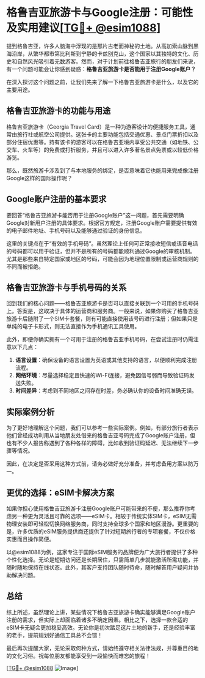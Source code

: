 # 格鲁吉亚旅游卡与Google注册：可能性及实用建议[[TG💪+ @esim1088](https://t.me/s/esim1088)]

提到格鲁吉亚，许多人脑海中浮现的是那片古老而神秘的土地。从高加索山脉到黑海沿岸，从繁华都市第比利斯到宁静的卡兹别克山，这个国家以其独特的文化、历史和自然风光吸引着无数游客。然而，对于计划前往格鲁吉亚旅行的朋友们来说，有一个问题可能会让你感到疑惑：**格鲁吉亚旅游卡是否能用于注册Google账户？**

在深入探讨这个问题之前，让我们先来了解一下格鲁吉亚旅游卡是什么，以及它的主要用途。

## 格鲁吉亚旅游卡的功能与用途

格鲁吉亚旅游卡（Georgia Travel Card）是一种为游客设计的便捷服务工具，通常由旅行社或航空公司提供。这张卡的主要功能包括交通优惠、景点门票折扣以及部分住宿优惠等。持有该卡的游客可以在格鲁吉亚境内享受公共交通（如地铁、公交车、火车等）的免费或打折服务，并且可以进入许多著名景点免票或以较低价格游览。

那么，既然旅游卡涉及到了与本地服务的绑定，是否意味着它也能用来完成像注册Google这样的国际操作呢？

## Google账户注册的基本要求

要回答“格鲁吉亚旅游卡能否用于注册Google账户”这一问题，首先需要明确Google对新用户注册的具体要求。根据官方规定，注册Google账户需要提供有效的电子邮件地址、手机号码以及能够通过验证的身份信息。

这里的关键点在于“有效的手机号码”。虽然理论上任何可正常接收短信或语音电话的号码都可以用于验证，但并不是所有的号码都能顺利通过Google的审核机制。尤其是那些来自特定国家或地区的号码，可能会因为地理位置限制或运营商规则的不同而被拒绝。

## 格鲁吉亚旅游卡与手机号码的关系

回到我们的核心问题——格鲁吉亚旅游卡是否可以直接关联到一个可用的手机号码上。答案是，这取决于具体的运营商和服务商。一般来说，如果你购买了格鲁吉亚旅游卡后随附了一个SIM卡套餐，则有可能直接使用该号码进行注册；但如果只是单纯的电子卡形式，则无法直接作为手机通讯工具使用。

此外，即便你确实拥有一个可用于注册的格鲁吉亚手机号码，在尝试注册时仍需注意以下几点：

1. **语言设置**：确保设备的语言设置为英语或其他支持的语言，以便顺利完成注册流程。
2. **网络环境**：尽量选择稳定且快速的Wi-Fi连接，避免因信号弱而导致验证码发送失败。
3. **时间差异**：考虑到不同地区之间存在时差，务必确认你的设备时间准确无误。

## 实际案例分析

为了更好地理解这个问题，我们可以参考一些实际案例。例如，有部分旅行者表示他们曾经成功利用从当地朋友处借来的格鲁吉亚号码完成了Google账户注册，但也有不少人报告称遇到了各种各样的障碍，比如收到验证码延迟、无法继续下一步骤等情况。

因此，在决定是否采用这种方式前，请务必做好充分准备，并考虑备用方案以防万一。

## 更优的选择：eSIM卡解决方案

如果你担心使用格鲁吉亚旅游卡注册Google账户可能带来的不便，那么推荐你考虑另一种更为灵活且可靠的选项——eSIM卡。相较于传统实体SIM卡，eSIM无需物理安装即可轻松切换网络服务商，同时支持全球多个国家和地区漫游。更重要的是，许多优质的eSIM服务提供商还提供了针对短期旅行者的专项套餐，不仅价格实惠而且操作简便。

以@esim1088为例，这家专注于国际eSIM服务的品牌便为广大旅行者提供了多种个性化选择。无论是短期访问还是长期居住，只需简单几步就能激活所需功能，并随时随地保持在线状态。此外，其客户支持团队随时待命，随时解答用户疑问并协助解决问题。

## 总结

综上所述，虽然理论上讲，某些情况下格鲁吉亚旅游卡确实能够满足Google账户注册的需求，但实际上却面临着诸多不确定因素。相比之下，选择一款合适的eSIM卡无疑会更加稳妥高效。无论你是初次踏足这片土地的新手，还是经验丰富的老手，提前规划好通信工具总不会错！

最后再次提醒大家，无论采取何种方式，请始终遵守相关法律法规，并尊重目的地的文化习俗。祝每位朋友都能享受到一段愉快而难忘的旅程！

[[TG💪+ @esim1088](https://t.me/s/esim1088) ![Image](https://i.postimg.cc/4NQfJmqS/Snipaste-2025-05-13-00-14-12.png)]